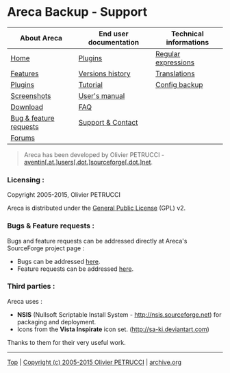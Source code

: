# Areca Backup - Support

| About Areca                   | End user documentation            | Technical informations                        |
|-------------------------------|-----------------------------------|-----------------------------------------------|
| [Home](README.md)             | [Plugins](plugin_list.md)         | [Regular expressions](regex.md)               |
| [Features](features.md)       | [Versions history](history.md)    | [Translations](documentation.md#translations) |
| [Plugins](plugin_list.md)     | [Tutorial](tutorial.md)           | [Config backup](config_backup.md)             |
| [Screenshots](screenshots.md) | [User's manual](documentation.md) |                                               |
| [Download]                    | [FAQ](faq.md)                     |                                               |
| [Bug & feature requests]      | [Support & Contact](support.md)   |                                               |
| [Forums]                      |                                   |                                               |

[Download]: https://sourceforge.net/projects/areca/files/areca-stable/
[Bug & feature requests]: https://sourceforge.net/p/areca/_list/tickets?source=navbar
[Forums]: https://sourceforge.net/projects/areca/forums


> Areca has been developed by Olivier PETRUCCI - [aventin[.at.]users[.dot.]sourceforge[.dot.]net](mailto:aventin[.at.]users[.dot.]sourceforge[.dot.]net).


### Licensing :

Copyright 2005-2015, Olivier PETRUCCI

Areca is distributed under the [General Public License](https://opensource.org/licenses-old/gpl-license-html/) (GPL) v2.


### Bugs & Feature requests :

Bugs and feature requests can be addressed directly at Areca's SourceForge project page :

- Bugs can be addressed [here](http://web.archive.org/web/20150912033536/http://sourceforge.net/tracker/?group_id=171505&atid=858191).
- Feature requests can be addressed [here](http://web.archive.org/web/20150912033536/http://sourceforge.net/tracker/?group_id=171505&atid=858194).


### Third parties :

Areca uses :

- **NSIS** (Nullsoft Scriptable Install System - http://nsis.sourceforge.net) for packaging and deployment.
- Icons from the **Vista Inspirate** icon set. (http://sa-ki.deviantart.com)

Thanks to them for their very useful work.


---

[Top] | [Copyright (c) 2005-2015 Olivier PETRUCCI] | [archive.org]

[Top]: #areca-backup---support "Go to top of the document"
[Copyright (c) 2005-2015 Olivier PETRUCCI]: https://bugtamer.github.io/areca-backup-legacy-documentation/areca-backup.org/support.html "Visit a legacy copy of the original resource that is no longer available"
[archive.org]: http://web.archive.org/web/20150827085406/http://www.areca-backup.org/support.php "Visit the original resource at archive.org"